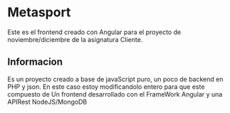 # Metasport

Este es el frontend creado con Angular para el proyecto de noviembre/diciembre de la asignatura Cliente.

## Informacion

Es un proyecto creado a base de javaScript puro, un poco de backend en PHP y json. En este caso estoy modificandolo entero para que este compuesto de Un frontend desarrollado con el FrameWork Angular y una APIRest NodeJS/MongoDB